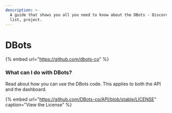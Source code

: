 ```yaml
---
description: >-
  A guide that shows you all you need to know about the DBots - Discord bot
  list, project.
---
```


# DBots

{% embed url="https://github.com/dbots-co" %}

### What can I do with DBots?

Read about how you can use the DBots code. This applies to both the API and the dashboard.

{% embed url="https://github.com/DBots-co/API/blob/stable/LICENSE" caption="View the License" %}



